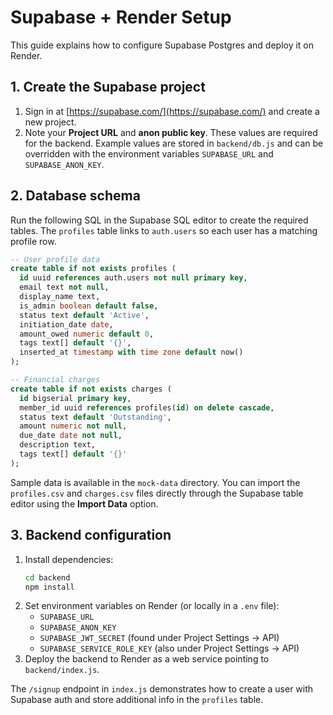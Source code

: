 # Supabase + Render Setup

This guide explains how to configure Supabase Postgres and deploy it on Render.

## 1. Create the Supabase project
1. Sign in at [https://supabase.com/](https://supabase.com/) and create a new project.
2. Note your **Project URL** and **anon public key**. These values are required for the backend. Example values are stored in `backend/db.js` and can be overridden with the environment variables `SUPABASE_URL` and `SUPABASE_ANON_KEY`.

## 2. Database schema
Run the following SQL in the Supabase SQL editor to create the required tables. The `profiles` table links to `auth.users` so each user has a matching profile row.

```sql
-- User profile data
create table if not exists profiles (
  id uuid references auth.users not null primary key,
  email text not null,
  display_name text,
  is_admin boolean default false,
  status text default 'Active',
  initiation_date date,
  amount_owed numeric default 0,
  tags text[] default '{}',
  inserted_at timestamp with time zone default now()
);

-- Financial charges
create table if not exists charges (
  id bigserial primary key,
  member_id uuid references profiles(id) on delete cascade,
  status text default 'Outstanding',
  amount numeric not null,
  due_date date not null,
  description text,
  tags text[] default '{}'
);

```

Sample data is available in the `mock-data` directory. You can import the
`profiles.csv` and `charges.csv` files directly through the Supabase table
editor using the **Import Data** option.

## 3. Backend configuration
1. Install dependencies:
   ```bash
   cd backend
   npm install
   ```
2. Set environment variables on Render (or locally in a `.env` file):
   - `SUPABASE_URL`
   - `SUPABASE_ANON_KEY`
   - `SUPABASE_JWT_SECRET` (found under Project Settings → API)
   - `SUPABASE_SERVICE_ROLE_KEY` (also under Project Settings → API)
3. Deploy the backend to Render as a web service pointing to `backend/index.js`.

The `/signup` endpoint in `index.js` demonstrates how to create a user with Supabase auth and store additional info in the `profiles` table.
